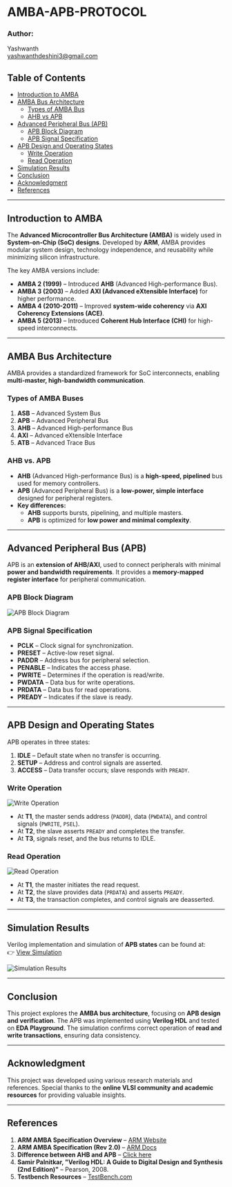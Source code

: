 # AMBA-APB-PROTOCOL  

### Author:  
Yashwanth  
yashwanthdeshini3@gmail.com  

## Table of Contents  
- [Introduction to AMBA](#introduction-to-amba)  
- [AMBA Bus Architecture](#amba-bus-architecture)  
  * [Types of AMBA Bus](#types-of-amba-bus)  
  * [AHB vs APB](#ahb-vs-apb)  
- [Advanced Peripheral Bus (APB)](#advanced-peripheral-bus-apb)  
  * [APB Block Diagram](#apb-block-diagram)  
  * [APB Signal Specification](#apb-signal-specification)  
- [APB Design and Operating States](#apb-design-and-operating-states)  
  * [Write Operation](#write-operation)  
  * [Read Operation](#read-operation)  
- [Simulation Results](#simulation-results)  
- [Conclusion](#conclusion)  
- [Acknowledgment](#acknowledgment)  
- [References](#references)  

---

## Introduction to AMBA  
The **Advanced Microcontroller Bus Architecture (AMBA)** is widely used in **System-on-Chip (SoC) designs**. Developed by **ARM**, AMBA provides modular system design, technology independence, and reusability while minimizing silicon infrastructure.  

The key AMBA versions include:  
- **AMBA 2 (1999)** – Introduced **AHB** (Advanced High-performance Bus).  
- **AMBA 3 (2003)** – Added **AXI (Advanced eXtensible Interface)** for higher performance.  
- **AMBA 4 (2010-2011)** – Improved **system-wide coherency** via **AXI Coherency Extensions (ACE)**.  
- **AMBA 5 (2013)** – Introduced **Coherent Hub Interface (CHI)** for high-speed interconnects.  

---

## AMBA Bus Architecture  
AMBA provides a standardized framework for SoC interconnects, enabling **multi-master, high-bandwidth communication**.

### Types of AMBA Buses  
1. **ASB** – Advanced System Bus  
2. **APB** – Advanced Peripheral Bus  
3. **AHB** – Advanced High-performance Bus  
4. **AXI** – Advanced eXtensible Interface  
5. **ATB** – Advanced Trace Bus  

### AHB vs. APB  
- **AHB** (Advanced High-performance Bus) is a **high-speed, pipelined** bus used for memory controllers.  
- **APB** (Advanced Peripheral Bus) is a **low-power, simple interface** designed for peripheral registers.  
- **Key differences:**  
  - **AHB** supports bursts, pipelining, and multiple masters.  
  - **APB** is optimized for **low power and minimal complexity**.  

---

## Advanced Peripheral Bus (APB)  
APB is an **extension of AHB/AXI**, used to connect peripherals with minimal **power and bandwidth requirements**. It provides a **memory-mapped register interface** for peripheral communication.

### APB Block Diagram  
![APB Block Diagram](Images/img2.jpg)  

### APB Signal Specification  
- **PCLK** – Clock signal for synchronization.  
- **PRESET** – Active-low reset signal.  
- **PADDR** – Address bus for peripheral selection.  
- **PENABLE** – Indicates the access phase.  
- **PWRITE** – Determines if the operation is read/write.  
- **PWDATA** – Data bus for write operations.  
- **PRDATA** – Data bus for read operations.  
- **PREADY** – Indicates if the slave is ready.  

---

## APB Design and Operating States  
APB operates in three states:  

1. **IDLE** – Default state when no transfer is occurring.  
2. **SETUP** – Address and control signals are asserted.  
3. **ACCESS** – Data transfer occurs; slave responds with `PREADY`.  

### Write Operation  
![Write Operation](Images/img4.jpg)  
- At **T1**, the master sends address (`PADDR`), data (`PWDATA`), and control signals (`PWRITE`, `PSEL`).  
- At **T2**, the slave asserts `PREADY` and completes the transfer.  
- At **T3**, signals reset, and the bus returns to IDLE.  

### Read Operation  
![Read Operation](Images/img5.jpg)  
- At **T1**, the master initiates the read request.  
- At **T2**, the slave provides data (`PRDATA`) and asserts `PREADY`.  
- At **T3**, the transaction completes, and control signals are deasserted.  

---

## Simulation Results  
Verilog implementation and simulation of **APB states** can be found at:  
👉 [View Simulation](https://www.edaplayground.com/x/2gvY)  

![Simulation Results](Images/img6.jpg)  

---

## Conclusion  
This project explores the **AMBA bus architecture**, focusing on **APB design and verification**. The APB was implemented using **Verilog HDL** and tested on **EDA Playground**. The simulation confirms correct operation of **read and write transactions**, ensuring data consistency.

---

## Acknowledgment  
This project was developed using various research materials and references. Special thanks to the **online VLSI community and academic resources** for providing valuable insights.

---

## References  
1. **ARM AMBA Specification Overview** – [ARM Website](http://www.arm.com/)  
2. **ARM AMBA Specification (Rev 2.0)** – [ARM Docs](http://www.arm.com)  
3. **Difference between AHB and APB** – [Click here](http://www.differencebetween.net/technology/difference-between-ahb-and-apb)  
4. **Samir Palnitkar, "Verilog HDL: A Guide to Digital Design and Synthesis (2nd Edition)"** – Pearson, 2008.  
5. **Testbench Resources** – [TestBench.com](http://www.testbench.com)  
